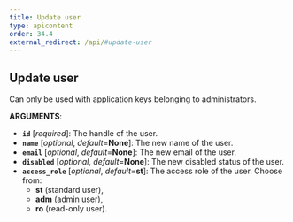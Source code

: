 ```yaml
---
title: Update user
type: apicontent
order: 34.4
external_redirect: /api/#update-user
---
```


## Update user
Can only be used with application keys belonging to administrators.

**ARGUMENTS**:

* **`id`** [*required*]:
    The handle of the user.
* **`name`** [*optional*, *default*=**None**]:
    The new name of the user.
* **`email`** [*optional*, *default*=**None**]:
    The new email of the user.
* **`disabled`** [*optional*, *default*=**None**]:
    The new disabled status of the user.
* **`access_role`** [*optional*, *default*=**st**]:
    The access role of the user. Choose from:
    *  **st** (standard user),
    *  **adm** (admin user),
    *  **ro** (read-only user).
